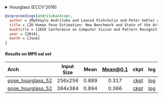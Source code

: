 <!-- [ALGORITHM] -->

<details>
<summary>Hourglass (ECCV'2016)</summary>

```bibtex
@inproceedings{newell2016stacked,
  title={Stacked hourglass networks for human pose estimation},
  author={Newell, Alejandro and Yang, Kaiyu and Deng, Jia},
  booktitle={European conference on computer vision},
  pages={483--499},
  year={2016},
  organization={Springer}
}
```

</details>

<!-- [DATASET] -->

```bibtex
@inproceedings{andriluka14cvpr,
  author = {Mykhaylo Andriluka and Leonid Pishchulin and Peter Gehler and Schiele, Bernt},
  title = {2D Human Pose Estimation: New Benchmark and State of the Art Analysis},
  booktitle = {IEEE Conference on Computer Vision and Pattern Recognition (CVPR)},
  year = {2014},
  month = {June}
}
```

#### Results on MPII val set

| Arch  | Input Size | Mean | Mean@0.1   | ckpt    | log     |
| :--- | :--------: | :------: | :------: |:------: |:------: |
| [pose_hourglass_52](/configs/body/2d_kpt_sview_rgb_img/topdown_heatmap/mpii/hourglass52_mpii_256x256.py) | 256x256 | 0.889 | 0.317 | [ckpt](https://download.openmmlab.com/mmpose/top_down/hourglass/hourglass52_mpii_256x256-ae358435_20200812.pth) | [log](https://download.openmmlab.com/mmpose/top_down/hourglass/hourglass52_mpii_256x256_20200812.log.json) |
| [pose_hourglass_52](/configs/body/2d_kpt_sview_rgb_img/topdown_heatmap/mpii/hourglass52_mpii_384x384.py) | 384x384 | 0.894 | 0.366 | [ckpt](https://download.openmmlab.com/mmpose/top_down/hourglass/hourglass52_mpii_384x384-04090bc3_20200812.pth) | [log](https://download.openmmlab.com/mmpose/top_down/hourglass/hourglass52_mpii_384x384_20200812.log.json) |
